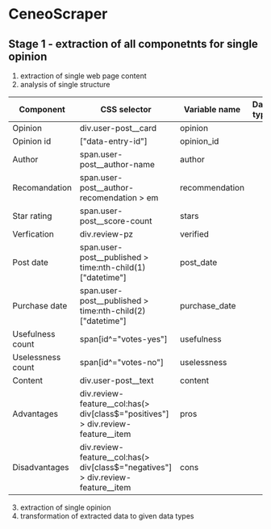 # CeneoScraper
## Stage 1 - extraction of all componetnts for single opinion 
1. extraction of single web page content
2. analysis of single structure

|Component|CSS selector|Variable name|Data type|
|---------|------------|-------------|---------|
|Opinion|div.user-post__card|opinion||
|Opinion id|["data-entry-id"]|opinion_id||
|Author|span.user-post__author-name|author||
|Recomandation|span.user-post__author-recomendation > em|recommendation||
|Star rating|span.user-post__score-count|stars||
|Verfication|div.review-pz|verified||
|Post date|span.user-post__published > time:nth-child(1)["datetime"]|post_date||
|Purchase date|span.user-post__published > time:nth-child(2)["datetime"]|purchase_date||
|Usefulness count|span[id^="votes-yes"]|usefulness||
|Uselessness count|span[id^="votes-no"]|uselessness||
|Content|div.user-post__text|content||
|Advantages|div.review-feature__col:has(> div[class$="positives"] > div.review-feature__item|pros||
|Disadvantages|div.review-feature__col:has(> div[class$="negatives"] > div.review-feature__item|cons||
3. extraction of single opinion 
4. transformation of extracted data to given data types
